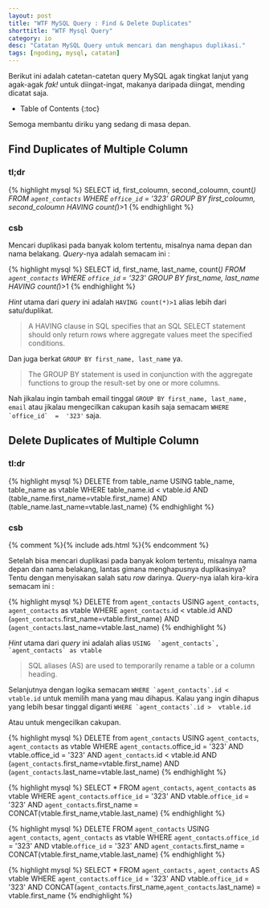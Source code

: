 ```yaml
---
layout: post
title: "WTF MySQL Query : Find & Delete Duplicates"
shorttitle: "WTF Mysql Query"
category: io
desc: "Catatan MySQL Query untuk mencari dan menghapus duplikasi."
tags: [ngoding, mysql, catatan]
---
```


Berikut ini adalah catetan-catetan query MySQL agak tingkat lanjut yang agak-agak *fak!* untuk diingat-ingat, makanya daripada diingat, mending dicatat saja.

* Table of Contents
{:toc}

Semoga membantu diriku yang sedang di masa depan.

## Find Duplicates of Multiple Column

### tl;dr

{% highlight mysql %}
SELECT id, first_coloumn, second_coloumn, count(*)
FROM `agent_contacts`
WHERE `office_id`  =  '323'
GROUP BY first_coloumn, second_coloumn
HAVING count(*)>1
{% endhighlight %}

### csb

Mencari duplikasi pada banyak kolom tertentu, misalnya nama depan dan nama belakang. *Query*-nya adalah semacam ini :

{% highlight mysql %}
SELECT id, first_name, last_name, count(*)
FROM `agent_contacts`
WHERE `office_id`  =  '323'
GROUP BY first_name, last_name
HAVING count(*)>1
{% endhighlight %}

*Hint* utama dari *query* ini adalah ``HAVING count(*)>1`` alias lebih dari satu/duplikat.

> A HAVING clause in SQL specifies that an SQL SELECT statement should only return rows where aggregate values meet the specified conditions.

Dan juga berkat ```GROUP BY first_name, last_name``` ya.

>The GROUP BY statement is used in conjunction with the aggregate functions to group the result-set by one or more columns.

Nah jikalau ingin tambah email tinggal ``GROUP BY first_name, last_name, email`` atau jikalau mengecilkan cakupan kasih saja semacam ``WHERE `office_id`  =  '323'`` saja.

## Delete Duplicates of Multiple Column

### tl:dr

{% highlight mysql %}
DELETE from table_name
USING table_name, table_name as vtable
WHERE table_name.id <  vtable.id
AND (table_name.first_name=vtable.first_name)
AND (table_name.last_name=vtable.last_name)
{% endhighlight %}

### csb

{% comment %}{% include ads.html %}{% endcomment %}

Setelah bisa mencari duplikasi pada banyak kolom tertentu, misalnya nama depan dan nama belakang, lantas gimana menghapusnya duplikasinya? Tentu dengan menyisakan salah satu *row* darinya. *Query*-nya ialah kira-kira semacam ini :

{% highlight mysql %}
DELETE from `agent_contacts`
USING `agent_contacts`, `agent_contacts` as vtable
WHERE `agent_contacts`.id <  vtable.id
AND (`agent_contacts`.first_name=vtable.first_name)
AND (`agent_contacts`.last_name=vtable.last_name)
{% endhighlight %}

*Hint* utama dari *query* ini adalah alias ```USING  `agent_contacts`,  `agent_contacts` as vtable```

>SQL aliases (AS) are used to temporarily rename a table or a column heading.

Selanjutnya dengan logika semacam ``WHERE `agent_contacts`.id <  vtable.id`` untuk memilih mana yang mau dihapus. Kalau yang ingin dihapus yang lebih besar tinggal diganti ``WHERE `agent_contacts`.id >  vtable.id``

Atau untuk mengecilkan cakupan.

{% highlight mysql %}
DELETE from `agent_contacts`
USING  `agent_contacts`,  `agent_contacts` as vtable
WHERE `agent_contacts`.office_id  =  '323'
AND vtable.office_id  =  '323'
AND `agent_contacts`.id <  vtable.id
AND (`agent_contacts`.first_name=vtable.first_name)
AND (`agent_contacts`.last_name=vtable.last_name)
{% endhighlight %}


{% highlight mysql %}
SELECT *
FROM `agent_contacts`, `agent_contacts` as vtable
WHERE `agent_contacts`.`office_id` = '323'
AND vtable.`office_id` = '323'
AND `agent_contacts`.first_name = CONCAT(vtable.first_name,vtable.last_name)
{% endhighlight %}

{% highlight mysql %}
DELETE FROM `agent_contacts`
USING `agent_contacts`, `agent_contacts` as vtable
WHERE `agent_contacts`.`office_id` = '323'
AND vtable.`office_id` = '323'
AND `agent_contacts`.first_name = CONCAT(vtable.first_name,vtable.last_name)
{% endhighlight %}

{% highlight mysql %}
SELECT *
FROM `agent_contacts` , `agent_contacts` AS vtable
WHERE `agent_contacts`.`office_id` = '323'
AND vtable.`office_id` = '323'
AND CONCAT(`agent_contacts`.first_name,`agent_contacts`.last_name) = vtable.first_name
{% endhighlight %}
